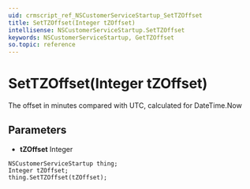 ```yaml
---
uid: crmscript_ref_NSCustomerServiceStartup_SetTZOffset
title: SetTZOffset(Integer tZOffset)
intellisense: NSCustomerServiceStartup.SetTZOffset
keywords: NSCustomerServiceStartup, GetTZOffset
so.topic: reference
---
```


# SetTZOffset(Integer tZOffset)

The offset in minutes compared with UTC, calculated for DateTime.Now

## Parameters

* **tZOffset** Integer

```crmscript
NSCustomerServiceStartup thing;
Integer tZOffset;
thing.SetTZOffset(tZOffset);
```

